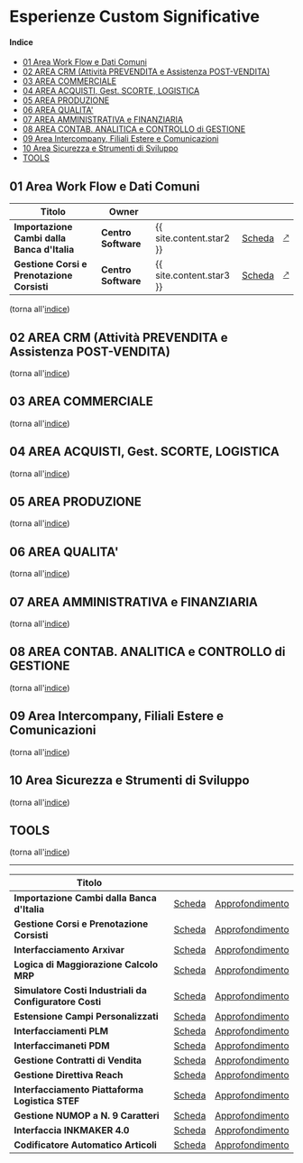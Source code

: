 
# Esperienze Custom Significative

#### Indice

- [01 Area Work Flow e Dati Comuni](#01-area-work-flow-e-dati-comuni)
- [02 AREA CRM (Attività PREVENDITA e Assistenza POST-VENDITA)](#02-area-crm-attività-prevendita-e-assistenza-post-vendita)
- [03 AREA COMMERCIALE](#03-area-commerciale)
- [04 AREA ACQUISTI, Gest. SCORTE, LOGISTICA](#04-area-acquisti-gest-scorte-logistica)
- [05 AREA PRODUZIONE](#05-area-produzione)
- [06 AREA QUALITA'](#06-area-qualita)
- [07 AREA AMMINISTRATIVA e FINANZIARIA](#07-area-amministrativa-e-finanziaria)
- [08 AREA CONTAB. ANALITICA e CONTROLLO di GESTIONE](#08-area-contab-analitica-e-controllo-di-gestione)
- [09 Area Intercompany, Filiali Estere e Comunicazioni](#09-area-intercompany-filiali-estere-e-comunicazioni)
- [10 Area Sicurezza e Strumenti di Sviluppo](#10-area-sicurezza-e-strumenti-di-sviluppo)
- [TOOLS](#tools)



## 01 Area Work Flow e Dati Comuni

| Titolo | Owner | | | |
| - | - | - | - | - |
| **Importazione Cambi dalla Banca d'Italia** | **Centro Software** | {{ site.content.star2 }} | [Scheda](./ant_cambibankitalia.md) | [&#x1f855;](https://github.com/centrosoftware-dev/Custom_Projects_Details/blob/main/contenuto_cambibankitalia.md)|
| **Gestione Corsi e Prenotazione Corsisti** | **Centro Software** | {{ site.content.star3 }} | [Scheda](./ant_gestionecorsi.md) | [&#x1f855;](https://github.com/centrosoftware-dev/Custom_Projects_Details/blob/main/contenuto_gestionecorsi.md) |


(torna all'[indice](#indice))

## 02 AREA CRM (Attività PREVENDITA e Assistenza POST-VENDITA)

(torna all'[indice](#indice))
## 03 AREA COMMERCIALE

(torna all'[indice](#indice))
## 04 AREA ACQUISTI, Gest. SCORTE, LOGISTICA

(torna all'[indice](#indice))
## 05 AREA PRODUZIONE

(torna all'[indice](#indice))
## 06 AREA QUALITA'

(torna all'[indice](#indice))
## 07 AREA AMMINISTRATIVA e FINANZIARIA

(torna all'[indice](#indice))
## 08 AREA CONTAB. ANALITICA e CONTROLLO di GESTIONE

(torna all'[indice](#indice))
## 09 Area Intercompany, Filiali Estere e Comunicazioni

(torna all'[indice](#indice))
## 10 Area Sicurezza e Strumenti di Sviluppo

(torna all'[indice](#indice))

## TOOLS

(torna all'[indice](#indice))


---

| Titolo                         |                 |                                                                                           |
|--------------------------------|--------------------------|----------------------------------------------------------------------------------------------------|
**Importazione Cambi dalla Banca d'Italia**                                  | [Scheda](./ant_cambibankitalia.md)           | [Approfondimento](https://github.com/centrosoftware-dev/Custom_Projects_Details/blob/main/contenuto_cambibankitalia.md)|
**Gestione Corsi e Prenotazione Corsisti**                                   | [Scheda](./ant_gestionecorsi.md)             | [Approfondimento](https://github.com/centrosoftware-dev/Custom_Projects_Details/blob/main/contenuto_gestionecorsi.md) |
**Interfacciamento Arxivar**                                                 | [Scheda](./ant_arxivar.md)                   | [Approfondimento](https://github.com/centrosoftware-dev/Custom_Projects_Details/blob/main/contenuto_arxivar.md) 
**Logica di Maggiorazione Calcolo MRP**                                      | [Scheda](./ant_maggiorazioneMRP.md)          | [Approfondimento](https://github.com/centrosoftware-dev/Custom_Projects_Details/blob/main/contenuto_maggiorazioneMRP.md) |
**Simulatore Costi Industriali da Configuratore Costi**                      | [Scheda](./ant_SimulatConfigurCosti.md)      | [Approfondimento](https://github.com/centrosoftware-dev/Custom_Projects_Details/blob/main/contenuto_SimulatConfigurCosti.md) |
**Estensione Campi Personalizzati**                                          | [Scheda](./ant_campipersonalizzati.md)       | [Approfondimento](https://github.com/centrosoftware-dev/Custom_Projects_Details/blob/main/contenuto_campipersonalizzati.md) |
**Interfacciamenti PLM**                                                     | [Scheda](./ant_interfacciamentiPLM.md)       | [Approfondimento](https://github.com/centrosoftware-dev/Custom_Projects_Details/blob/main/contenuto_interfacciamentiPLM.md) |
**Interfaccimaneti PDM**                                                     | [Scheda](./ant_interfacciamentiPDM.md)       | [Approfondimento](https://github.com/centrosoftware-dev/Custom_Projects_Details/blob/main/contenuto_interfacciamentiPDM.md) |
**Gestione Contratti di Vendita**                                            | [Scheda](./ant_gestionecontrattivendita.md)  | [Approfondimento](https://github.com/centrosoftware-dev/Custom_Projects_Details/blob/main/contenuto_gestionecontrattivendita.md) |
**Gestione Direttiva Reach**                                                 | [Scheda](./ant_gestionedirettivaREACH.md)    | [Approfondimento](https://github.com/centrosoftware-dev/Custom_Projects_Details/blob/main/contenuto_gestionedirettivaREACH.md) |
**Interfacciamento Piattaforma Logistica STEF**                              | [Scheda](./ant_interfacciaSTEF.md)           | [Approfondimento](https://github.com/centrosoftware-dev/Custom_Projects_Details/blob/main/contenuto_interfacciaSTEF.md) |
**Gestione NUMOP a N. 9 Caratteri**                                          | [Scheda](./ant_numOP9.md)                    | [Approfondimento](https://github.com/centrosoftware-dev/Custom_Projects_Details/blob/main/contenuto_numOP9.md) |
**Interfaccia INKMAKER 4.0**                                                 | [Scheda](./ant_interfacciainkmaker.md)       | [Approfondimento](https://github.com/centrosoftware-dev/Custom_Projects_Details/blob/main/contenuto_interfacciainkmaker.md) |
**Codificatore Automatico Articoli**                                         | [Scheda](./ant_condificatoreautomaticoart.md)| [Approfondimento](https://github.com/centrosoftware-dev/Custom_Projects_Details/blob/main/contenuto_condificatoreautomaticoart.md) |